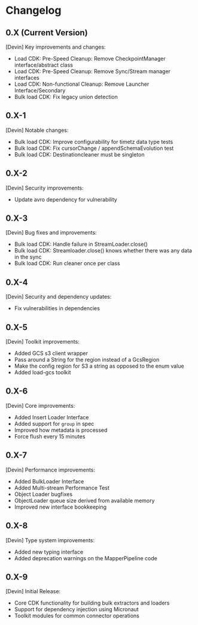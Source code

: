 # Changelog

## 0.X (Current Version)
[Devin] Key improvements and changes:
- Load CDK: Pre-Speed Cleanup: Remove CheckpointManager interface/abstract class
- Load CDK: Pre-Speed Cleanup: Remove Sync/Stream manager interfaces
- Load CDK: Non-functional Cleanup: Remove Launcher Interface/Secondary
- Bulk load CDK: Fix legacy union detection

## 0.X-1
[Devin] Notable changes:
- Bulk load CDK: Improve configurability for timetz data type tests
- Bulk load CDK: Fix cursorChange / appendSchemaEvolution test
- Bulk load CDK: Destinationcleaner must be singleton

## 0.X-2
[Devin] Security improvements:
- Update avro dependency for vulnerability

## 0.X-3
[Devin] Bug fixes and improvements:
- Bulk load CDK: Handle failure in StreamLoader.close()
- Bulk load CDK: Streamloader.close() knows whether there was any data in the sync
- Bulk load CDK: Run cleaner once per class

## 0.X-4
[Devin] Security and dependency updates:
- Fix vulnerabilities in dependencies

## 0.X-5
[Devin] Toolkit improvements:
- Added GCS s3 client wrapper
- Pass around a String for the region instead of a GcsRegion
- Make the config region for S3 a string as opposed to the enum value
- Added load-gcs toolkit

## 0.X-6
[Devin] Core improvements:
- Added Insert Loader Interface
- Added support for `group` in spec
- Improved how metadata is processed
- Force flush every 15 minutes

## 0.X-7
[Devin] Performance improvements:
- Added BulkLoader Interface
- Added Multi-stream Performance Test
- Object Loader bugfixes
- ObjectLoader queue size derived from available memory
- Improved new interface bookkeeping

## 0.X-8
[Devin] Type system improvements:
- Added new typing interface
- Added deprecation warnings on the MapperPipeline code

## 0.X-9
[Devin] Initial Release:
- Core CDK functionality for building bulk extractors and loaders
- Support for dependency injection using Micronaut
- Toolkit modules for common connector operations
